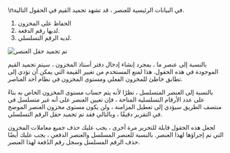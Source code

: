 \nفي البيانات الرئيسية للعنصر ، قد تشهد تجميد القيم في الحقول التالية.

1. الحفاظ على المخزون
2. لديها رقم الدفعة.
3. لديه الرقم التسلسلي.

![تم تجميد حقل العنصر](https://docs.erpnext.com/files/maintain-stock-1.png)

بالنسبة إلى عنصر ما ، بمجرد إنشاء إدخال دفتر أستاذ المخزون ، سيتم تجميد القيم الموجودة في هذه الحقول. هذا لمنع المستخدم من تغيير القيمة التي يمكن أن تؤدي إلى تطابق خاطئ للمخزون الفعلي ومستوى المخزون في نظام أحد العناصر.

بالنسبة إلى العنصر المتسلسل ، نظرًا لأنه يتم حساب مستوى المخزون الخاص به بناءً على عدد الأرقام التسلسلية المتاحة ، فإن تعيين العنصر على أنه غير متسلسل في منتصف الطريق سيؤدي إلى تعطيل المزامنة ، ولن يكون مستوى مخزون العنصر الموضح في التقرير دقيقًا ، وبالتالي فقد تم تجميد حقل الرقم التسلسلي.

لجعل هذه الحقول قابلة للتحرير مرة أخرى ، يجب عليك حذف جميع معاملات المخزون التي تم إجراؤها لهذا العنصر. بالنسبة للعنصر المسلسل والعنصر الدفعي ، يجب عليك أيضًا حذف الرقم المسلسل وسجل رقم الدُفعة لهذا العنصر.